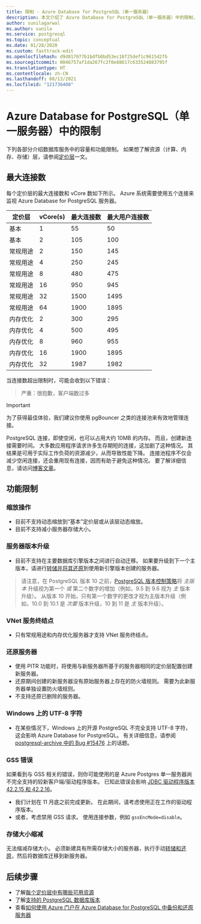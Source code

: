 ```yaml
---
title: 限制 - Azure Database for PostgreSQL（单一服务器）
description: 本文介绍了 Azure Database for PostgreSQL（单一服务器）中的限制，例如连接数和存储引擎选项。
author: sunilagarwal
ms.author: sunila
ms.service: postgresql
ms.topic: conceptual
ms.date: 01/28/2020
ms.custom: fasttrack-edit
ms.openlocfilehash: d9d817077b1bdfb0bd53ec18f25def1c9615d2fb
ms.sourcegitcommit: 0046757af1da267fc2f0e88617c633524883795f
ms.translationtype: HT
ms.contentlocale: zh-CN
ms.lasthandoff: 08/13/2021
ms.locfileid: "121736408"
---
```

# <a name="limits-in-azure-database-for-postgresql---single-server"></a>Azure Database for PostgreSQL（单一服务器）中的限制
下列各部分介绍数据库服务中的容量和功能限制。 如果想了解资源（计算、内存、存储）层，请参阅[定价层](concepts-pricing-tiers.md)一文。


## <a name="maximum-connections"></a>最大连接数
每个定价层的最大连接数和 vCore 数如下所示。 Azure 系统需要使用五个连接来监视 Azure Database for PostgreSQL 服务器。 

|**定价层**| **vCore(s)**| 最大连接数 | **最大用户连接数** |
|---|---|---|---|
|基本| 1| 55 | 50|
|基本| 2| 105 | 100|
|常规用途| 2| 150| 145|
|常规用途| 4| 250| 245|
|常规用途| 8| 480| 475|
|常规用途| 16| 950| 945|
|常规用途| 32| 1500| 1495|
|常规用途| 64| 1900| 1895|
|内存优化| 2| 300| 295|
|内存优化| 4| 500| 495|
|内存优化| 8| 960| 955|
|内存优化| 16| 1900| 1895|
|内存优化| 32| 1987| 1982|

当连接数超出限制时，可能会收到以下错误：
> 严重：很抱歉，客户端数过多

> [!IMPORTANT]
> 为了获得最佳体验，我们建议你使用 pgBouncer 之类的连接池来有效地管理连接。

PostgreSQL 连接，即使空闲，也可以占用大约 10MB 的内存。 而且，创建新连接需要时间。 大多数应用程序请求许多生存期短的连接，这加剧了这种情况。 其结果是可用于实际工作负荷的资源减少，从而导致性能下降。 连接池程序不仅会减少空闲连接，还会重用现有连接，因而有助于避免这种情况。 要了解详细信息，请访问[博客文章](https://techcommunity.microsoft.com/t5/azure-database-for-postgresql/not-all-postgres-connection-pooling-is-equal/ba-p/825717)。

## <a name="functional-limitations"></a>功能限制
### <a name="scale-operations"></a>缩放操作
- 目前不支持动态缩放到“基本”定价层或从该层动态缩放。
- 目前不支持减小服务器存储大小。

### <a name="server-version-upgrades"></a>服务器版本升级
- 目前不支持在主要数据库引擎版本之间进行自动迁移。 如果要升级到下一个主版本，请进行[转储并将其还原](./howto-migrate-using-dump-and-restore.md)到使用新引擎版本创建的服务器。

> 请注意，在 PostgreSQL 版本 10 之前，[PostgreSQL 版本控制策略](https://www.postgresql.org/support/versioning/)将 _主版本_ 升级视为第一个 _或_ 第二个数字的增加（例如，9.5 到 9.6 视为 _主_ 版本升级）。
> 从版本 10 开始，只有第一个数字的更改才视为主版本升级（例如，10.0 到 10.1 是 _次要_ 版本升级，10 到 11 是 _主_ 版本升级）。

### <a name="vnet-service-endpoints"></a>VNet 服务终结点
- 只有常规用途和内存优化服务器才支持 VNet 服务终结点。

### <a name="restoring-a-server"></a>还原服务器
- 使用 PITR 功能时，将使用与新服务器所基于的服务器相同的定价层配置创建新服务器。
- 还原期间创建的新服务器没有原始服务器上存在的防火墙规则。 需要为此新服务器单独设置防火墙规则。
- 不支持还原已删除的服务器。

### <a name="utf-8-characters-on-windows"></a>Windows 上的 UTF-8 字符
- 在某些情况下，Windows 上的开源 PostgreSQL 不完全支持 UTF-8 字符，这会影响 Azure Database for PostgreSQL。 有关详细信息，请参阅 [postgresql-archive 中的 Bug #15476](https://www.postgresql.org/message-id/2101.1541220270%40sss.pgh.pa.us) 上的话题。

### <a name="gss-error"></a>GSS 错误
如果看到与 GSS 相关的错误，则你可能使用的是 Azure Postgres 单一服务器尚不完全支持的较新客户端/驱动程序版本。 已知此错误会影响 [JDBC 驱动程序版本 42.2.15 和 42.2.16](https://github.com/pgjdbc/pgjdbc/issues/1868)。
   - 我们计划在 11 月底之前完成更新。 在此期间，请考虑使用正在工作的驱动程序版本。
   - 或者，考虑禁用 GSS 请求。  使用连接参数，例如 `gssEncMode=disable`。

### <a name="storage-size-reduction"></a>存储大小缩减
无法缩减存储大小。 必须新建具有所需存储大小的服务器，执行手动[转储和还原](./howto-migrate-using-dump-and-restore.md)，然后将数据库迁移到新服务器。

## <a name="next-steps"></a>后续步骤
- 了解[每个定价层中有哪些可用资源](concepts-pricing-tiers.md)
- 了解[支持的 PostgreSQL 数据库版本](concepts-supported-versions.md)
- 查看[如何使用 Azure 门户在 Azure Database for PostgreSQL 中备份和还原服务器](howto-restore-server-portal.md)
